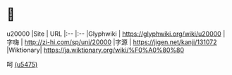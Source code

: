# 𠀀
u20000
|Site      | URL
|:--       |:--
|Glyphwiki | https://glyphwiki.org/wiki/u20000
|字嗨      | http://zi-hi.com/sp/uni/20000
|字源      | https://jigen.net/kanji/131072
|Wiktionary| https://ja.wiktionary.org/wiki/%F0%A0%80%80

呵 [(u5475)][L_5475]

[L_5475]: ./5475.md
